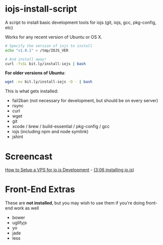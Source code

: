 # iojs-install-script

A script to install basic development tools for iojs (git, iojs, gcc, pkg-config, etc)

Works for any recent version of Ubuntu or OS X.

```bash
# Specify the version of iojs to install
echo "v1.0.1" > /tmp/IOJS_VER

# And install away!
curl -fsSL bit.ly/install-iojs | bash
```

**For older versions of Ubuntu**:

```bash
wget -nv bit.ly/install-iojs -O - | bash
```

This is what gets installed:

* fail2ban (not necessary for development, but should be on every server)
* rsync
* curl
* wget
* git
* xcode / brew / build-essential / pkg-config / gcc
* iojs (including npm and node symlink)
* jshint

Screencast
==========

[How to Setup a VPS for io.js Development](https://www.youtube.com/watch?v=ypjzi1axH2A) - [(3:06 installing io.js](https://www.youtube.com/watch?v=ypjzi1axH2A#t=186))

Front-End Extras
================

These are **not installed**, but you may wish to use them if you're doing front-end work as well

* bower
* uglifyjs
* yo
* jade
* less
